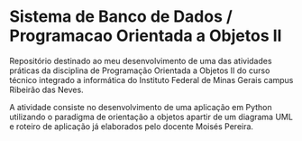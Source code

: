 # Sistema de Banco de Dados / Programacao Orientada a Objetos II
Repositório destinado ao meu desenvolvimento de uma das atividades práticas da disciplina de Programação Orientada a Objetos II do curso técnico integrado a informática do Instituto Federal de Minas Gerais campus Ribeirão das Neves.

A atividade consiste no desenvolvimento de uma aplicação em Python utilizando o paradigma de orientação a objetos apartir de um diagrama UML e roteiro de aplicação já elaborados pelo docente Moisés Pereira.
